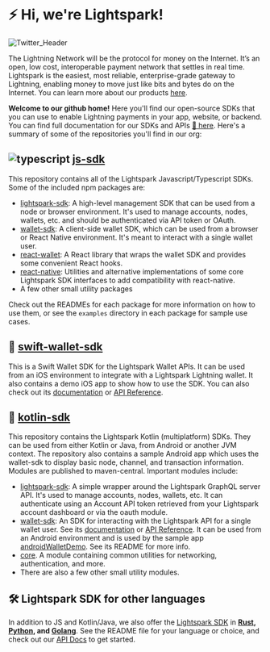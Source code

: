 # ⚡️ Hi, we're Lightspark!

![Twitter_Header](https://github.com/lightsparkdev/.github/assets/1393755/d11efbf4-8f41-4e8d-8769-2ae3790392ad)

The Lightning Network will be the protocol for money on the Internet. It’s an open, low cost, interoperable payment network that settles in real time. Lightspark is the easiest, most reliable, enterprise-grade gateway to Lightning, enabling money to move just like bits and bytes do on the Internet. You can learn more about our products [here](https://www.lightspark.com/products).

**Welcome to our github home!** Here you'll find our open-source SDKs that you can use to enable Lightning payments in your app, website, or backend. You can find full documentation for our SDKs and APIs [📃 here](https://app.lightspark.com/docs). Here's a summary of some of the repositories you'll find in our org:

## ![typescript](https://github.com/lightsparkdev/.github/assets/1393755/26a9f9e4-0cda-4c1c-be29-d16299e84151) [js-sdk](https://github.com/lightsparkdev/js-sdk)

This repository contains all of the Lightspark Javascript/Typescript SDKs. Some of the included npm packages are:

- [lightspark-sdk](https://github.com/lightsparkdev/js-sdk/tree/main/packages/lightspark-sdk/README.md): A high-level management SDK that can be used from a node or browser environment. It's used to manage accounts, nodes, wallets, etc. and should be authenticated via API token or OAuth.
- [wallet-sdk](https://github.com/lightsparkdev/js-sdk/tree/main/packages/wallet-sdk/README.md): A client-side wallet SDK, which can be used from a browser or React Native environment. It's meant to interact with a single wallet user.
- [react-wallet](https://github.com/lightsparkdev/js-sdk/tree/main/packages/react-wallet/README.md): A React library that wraps the wallet SDK and provides some convenient React hooks.
- [react-native](https://github.com/lightsparkdev/js-sdk/tree/main/packages/react-native): Utilities and alternative implementations of some core Lightspark SDK interfaces to add compatibility with react-native.
- A few other small utility packages

Check out the READMEs for each package for more information on how to use them, or see the `examples` directory in each package for sample use cases.

## 🍎 [swift-wallet-sdk](https://github.com/lightsparkdev/swift-wallet-sdk)

This is a Swift Wallet SDK for the Lightspark Wallet APIs. It can be used from an iOS environment to integrate with a Lightspark Lightning wallet. It also contains a demo iOS app to show how to use the SDK. You can also check out its [documentation](https://app.lightspark.com/docs/wallet-sdk/getting-started) or [API Reference](https://lightsparkdev.github.io/swift-wallet-sdk/documentation/lightsparkwallet/).

## 🤖 [kotlin-sdk](https://github.com/lightsparkdev/kotlin-sdk)

This repository contains the Lightspark Kotlin (multiplatform) SDKs. They can be used from either Kotlin or Java, from Android or another JVM context. The repository also contains a sample Android app which uses the wallet-sdk to display basic node, channel, and transaction information. Modules are published to maven-central. Important modules include:

- [lightspark-sdk](https://github.com/lightsparkdev/kotlin-sdk/tree/main/lightspark-sdk/README.md): A simple wrapper around the Lightspark GraphQL server API. It's used to manage accounts, nodes, wallets, etc. It can authenticate using an Account API token retrieved from your Lightspark account dashboard or via the oauth module.
- [wallet-sdk](https://github.com/lightsparkdev/kotlin-sdk/tree/main/wallet-sdk/README.md): An SDK for interacting with the Lightspark API for a single wallet user. See its [documentation](https://app.lightspark.com/docs/wallet-sdk/getting-started) or [API Reference](https://app.lightspark.com/docs/reference/kotlin/wallet-sdk/index.html). It can be used from an Android environment and is used by the sample app [androidWalletDemo](https://github.com/lightsparkdev/kotlin-sdk/tree/main/androidwalletdemo). See its README for more info.
- [core](https://github.com/lightsparkdev/kotlin-sdk/tree/main/core). A module containing common utilities for networking, authentication, and more.
- There are also a few other small utility modules.

## 🛠️ Lightspark SDK for other languages

In addition to JS and Kotlin/Java, we also offer the [Lightspark SDK](https://app.lightspark.com/docs/api/2023-04-04/getting-started) in **[Rust](https://github.com/lightsparkdev/lightspark-rs), [Python](https://github.com/lightsparkdev/python-sdk), and [Golang](https://github.com/lightsparkdev/go-sdk)**. See the README file for your language or choice, and check out our [API Docs](https://app.lightspark.com/docs/api/2023-04-04/getting-started) to get started.


